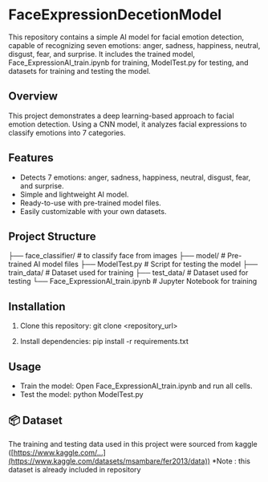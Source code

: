 # FaceExpressionDecetionModel
This repository contains a simple AI model for facial emotion detection, capable of recognizing seven emotions: anger, sadness, happiness, neutral, disgust, fear, and surprise. It includes the trained model, Face_ExpressionAI_train.ipynb for training, ModelTest.py for testing, and datasets for training and testing the model.

## Overview
This project demonstrates a deep learning-based approach to facial emotion detection. Using a CNN model, it analyzes facial expressions to classify emotions into 7 categories.


## Features
- Detects 7 emotions: anger, sadness, happiness, neutral, disgust, fear, and surprise.
- Simple and lightweight AI model.
- Ready-to-use with pre-trained model files.
- Easily customizable with your own datasets.


## Project Structure
├── face_classifier/           # to classify face from images 
├── model/                     # Pre-trained AI model files
├── ModelTest.py               # Script for testing the model
├── train_data/                # Dataset used for training
├── test_data/                 # Dataset used for testing
└── Face_ExpressionAI_train.ipynb  # Jupyter Notebook for training

## Installation
1. Clone this repository:
   git clone <repository_url>

2. Install dependencies:
   pip install -r requirements.txt

## Usage
- Train the model:
  Open Face_ExpressionAI_train.ipynb and run all cells.
- Test the model:
  python ModelTest.py

## 📦 Dataset
The training and testing data used in this project were sourced from kaggle ([https://www.kaggle.com/...](https://www.kaggle.com/datasets/msambare/fer2013/data)) 
*Note : this dataset is already included in repository 
